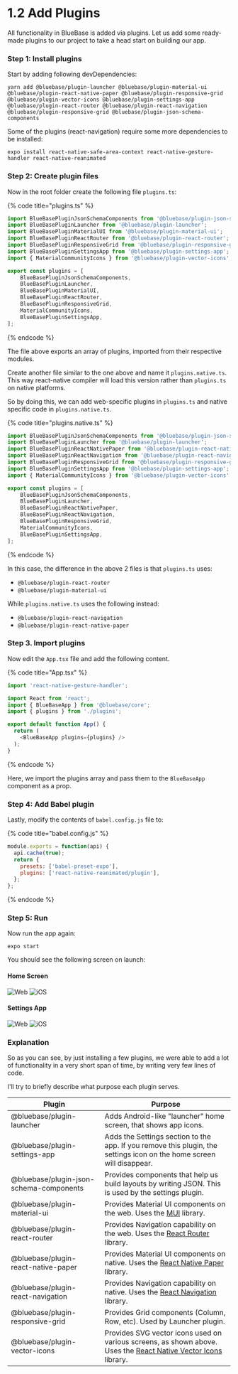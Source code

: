 # 1.2 Add Plugins

All functionality in BlueBase is added via plugins. Let us add some ready-made plugins to our project to take a head start on building our app.

### Step 1: Install plugins

Start by adding following devDependencies:

```shell
yarn add @bluebase/plugin-launcher @bluebase/plugin-material-ui @bluebase/plugin-react-native-paper @bluebase/plugin-responsive-grid @bluebase/plugin-vector-icons @bluebase/plugin-settings-app @bluebase/plugin-react-router @bluebase/plugin-react-navigation @bluebase/plugin-responsive-grid @bluebase/plugin-json-schema-components
```

Some of the plugins (react-navigation) require some more dependencies to be installed:

```shell
expo install react-native-safe-area-context react-native-gesture-handler react-native-reanimated
```

### Step 2: Create plugin files

Now in the root folder create the following file `plugins.ts`:

{% code title="plugins.ts" %}
```typescript
import BlueBasePluginJsonSchemaComponents from '@bluebase/plugin-json-schema-components';
import BlueBasePluginLauncher from '@bluebase/plugin-launcher';
import BlueBasePluginMaterialUI from '@bluebase/plugin-material-ui';
import BlueBasePluginReactRouter from '@bluebase/plugin-react-router';
import BlueBasePluginResponsiveGrid from '@bluebase/plugin-responsive-grid';
import BlueBasePluginSettingsApp from '@bluebase/plugin-settings-app';
import { MaterialCommunityIcons } from '@bluebase/plugin-vector-icons';

export const plugins = [
	BlueBasePluginJsonSchemaComponents,
	BlueBasePluginLauncher,
	BlueBasePluginMaterialUI,
	BlueBasePluginReactRouter,
	BlueBasePluginResponsiveGrid,
	MaterialCommunityIcons,
	BlueBasePluginSettingsApp,
];
```
{% endcode %}

The file above exports an array of plugins, imported from their respective modules.

Create another file similar to the one above and name it `plugins.native.ts`. This way react-native compiler will load this version rather than `plugins.ts` on native platforms.&#x20;

So by doing this, we can add web-specific plugins in `plugins.ts` and native specific code in `plugins.native.ts`.

{% code title="plugins.native.ts" %}
```typescript
import BlueBasePluginJsonSchemaComponents from '@bluebase/plugin-json-schema-components';
import BlueBasePluginLauncher from '@bluebase/plugin-launcher';
import BlueBasePluginReactNativePaper from '@bluebase/plugin-react-native-paper';
import BlueBasePluginReactNavigation from '@bluebase/plugin-react-navigation';
import BlueBasePluginResponsiveGrid from '@bluebase/plugin-responsive-grid';
import BlueBasePluginSettingsApp from '@bluebase/plugin-settings-app';
import { MaterialCommunityIcons } from '@bluebase/plugin-vector-icons';

export const plugins = [
	BlueBasePluginJsonSchemaComponents,
	BlueBasePluginLauncher,
	BlueBasePluginReactNativePaper,
	BlueBasePluginReactNavigation,
	BlueBasePluginResponsiveGrid,
	MaterialCommunityIcons,
	BlueBasePluginSettingsApp,
];
```
{% endcode %}

In this case, the difference in the above 2 files is that `plugins.ts` uses:

* `@bluebase/plugin-react-router`
* `@bluebase/plugin-material-ui`

While `plugins.native.ts` uses the following instead:&#x20;

* `@bluebase/plugin-react-navigation`
* `@bluebase/plugin-react-native-paper`

### Step 3. Import plugins

Now edit the `App.tsx` file and add the following content.

{% code title="App.tsx" %}
```typescript
import 'react-native-gesture-handler';

import React from 'react';
import { BlueBaseApp } from '@bluebase/core';
import { plugins } from './plugins';

export default function App() {
  return (
    <BlueBaseApp plugins={plugins} />
  );
}
```
{% endcode %}

Here, we import the plugins array and pass them to the `BlueBaseApp` component as a prop.

### Step 4: Add Babel plugin

Lastly, modify the contents of `babel.config.js` file to:

{% code title="babel.config.js" %}
```javascript
module.exports = function(api) {
  api.cache(true);
  return {
    presets: ['babel-preset-expo'],
    plugins: ['react-native-reanimated/plugin'],
  };
};
```
{% endcode %}

### Step 5: Run

Now run the app again:

```
expo start
```

You should see the following screen on launch:

#### Home Screen

![Web](<../../.gitbook/assets/Screenshot 2022-04-22 at 1.24.56 AM.png>) ![iOS](<../../.gitbook/assets/Screenshot 2022-04-22 at 1.36.51 AM.png>)

#### Settings App

![Web](<../../.gitbook/assets/Screenshot 2022-04-22 at 1.36.59 AM.png>) ![iOS](<../../.gitbook/assets/Screenshot 2022-04-22 at 1.37.11 AM.png>)

### Explanation

So as you can see, by just installing a few plugins, we were able to add a lot of functionality in a very short span of time, by writing very few lines of code.

I'll try to briefly describe what purpose each plugin serves.

| Plugin                                  | Purpose                                                                                                                                                                |
| --------------------------------------- | ---------------------------------------------------------------------------------------------------------------------------------------------------------------------- |
| @bluebase/plugin-launcher               | Adds Android-like "launcher" home screen, that shows app icons.                                                                                                        |
| @bluebase/plugin-settings-app           | Adds the Settings section to the app. If you remove this plugin, the settings icon on the home screen will disappear.                                                  |
| @bluebase/plugin-json-schema-components | Provides components that help us build layouts by writing JSON. This is used by the settings plugin.                                                                   |
| @bluebase/plugin-material-ui            | Provides Material UI components on the web. Uses the [MUI](https://mui.com) library.                                                                                   |
| @bluebase/plugin-react-router           | Provides Navigation capability on the web. Uses the [React Router](https://reactrouter.com) library.                                                                   |
| @bluebase/plugin-react-native-paper     | Provides Material UI components on native. Uses the [React Native Paper](https://reactnativepaper.com) library.                                                        |
| @bluebase/plugin-react-navigation       | Provides Navigation capability on native. Uses the [React Navigation](https://reactnavigation.org) library.                                                            |
| @bluebase/plugin-responsive-grid        | Provides Grid components (Column, Row, etc). Used by Launcher plugin.                                                                                                  |
| @bluebase/plugin-vector-icons           | Provides SVG vector icons used on various screens, as shown above. Uses the [React Native Vector Icons](https://oblador.github.io/react-native-vector-icons/) library. |

